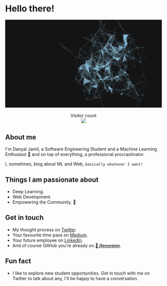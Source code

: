 # Hello there!

<p align="center"> 
	<img src="https://github.com/D3nii/D3nii/blob/master/resources/Ai.gif" alt="Hello world">
</p>

<p align="center"> 
  Visitor count<br>
  <img src="https://profile-counter.glitch.me/D3nii/count.svg" />
</p>

## About me

I'm Danyal Jamil, a Software Engineering Student and a Machine Learning Enthusiast :robot: and on top of everything, a professional procrastinator. 

I, sometimes, blog about ML and Web, `basically whatever I want!`


## Things I am passionate about

- Deep Learning.
- Web Development.
- Empowering the Community. :muscle:

## Get in touch

- My thought process on [Twitter](https://twitter.com/Danyal0_o).
- Your favourite time pass on [Medium](https://d3nyal.medium.com/).
- Your future employee on [LinkedIn](https://www.linkedin.com/in/d3ni/).
- And of course GitHub you're already on [🤖 ~~_Recursion_~~](https://github.com/D3nii).

## Fun fact

- I like to explore new student opportunities. Get in touch with me on Twitter to talk about any, I'll be happy to have a conversation.

<!--
D3nii/D3nii is a ✨ _special_ ✨ repository because its `README.md` (this file) appears on your GitHub profile and it's heavily inspired by sagar-viradiya's profile.

- The Gif is from https://www.google.com/url?sa=i&url=https%3A%2F%2Fwww.pinterest.com%2Fpin%2F233413193162889254%2F&psig=AOvVaw0QR6vHWLA5JMlARKVF8aYt&ust=1596118813062000&source=images&cd=vfe&ved=0CAIQjRxqFwoTCOiV6InU8uoCFQAAAAAdAAAAABAl
-->

